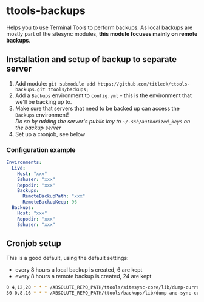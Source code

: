 # ttools-backups
Helps you to use Terminal Tools to perform backups.
As local backups are mostly part of the sitesync modules, **this module focuses mainly on remote backups**.


## Installation and setup of backup to separate server

1. Add module: `git submodule add https://github.com/titledk/ttools-backups.git ttools/backups;`
2. Add a `Backups` environment to `config.yml` - this is the environment that we'll be backing up to.
3. Make sure that servers that need to be backed up can access the `Backups` environment!  
_Do so by adding the server's public key to `~/.ssh/authorized_keys` on the backup server_
4. Set up a cronjob, see below

###  Configuration example

```yml
Environments:
  Live:
    Host: "xxx"
    Sshuser: "xxx"
    Repodir: "xxx"
    Backups:
      RemoteBackupPath: "xxx"
      RemoteBackupKeep: 96
  Backups:
    Host: "xxx"
    Repodir: "xxx"
    Sshuser: "xxx"
```



## Cronjob setup

This is a good default, using the default settings:

* every 8 hours a local backup is created, 6 are kept
* every 8 hours a remote backup is created, 24 are kept

```sh
0 4,12,20 * * * /ABSOLUTE_REPO_PATH/ttools/sitesync-core/lib/dump-current-site.sh backup Test
30 0,8,16 * * * /ABSOLUTE_REPO_PATH/ttools/backups/lib/dump-and-sync-current-site.sh Test
```

